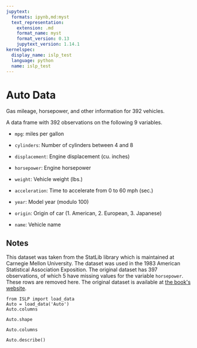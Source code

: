 ```yaml
---
jupytext:
  formats: ipynb,md:myst
  text_representation:
    extension: .md
    format_name: myst
    format_version: 0.13
    jupytext_version: 1.14.1
kernelspec:
  display_name: islp_test
  language: python
  name: islp_test
---
```


# Auto Data

Gas mileage, horsepower, and other information for 392 vehicles.

A data frame with 392 observations on the following 9 variables.

- `mpg`: miles per gallon

- `cylinders`: Number of cylinders between 4 and 8

- `displacement`: Engine displacement (cu. inches)

- `horsepower`: Engine horsepower

- `weight`: Vehicle weight (lbs.)

- `acceleration`: Time to accelerate from 0 to 60 mph (sec.)

- `year`: Model year (modulo 100)

- `origin`: Origin of car (1. American, 2. European, 3. Japanese)

- `name`: Vehicle name


## Notes

This dataset was taken from the StatLib library which is maintained at
Carnegie Mellon University. The dataset was used in the 1983
American Statistical Association Exposition. The original dataset
has 397 observations, of which 5 have missing values for the
variable `horsepower`. These rows are removed here. The original
dataset is available at [the book's website](https://www.statlearning.com).

```{code-cell} ipython3
from ISLP import load_data
Auto = load_data('Auto')
Auto.columns
```

```{code-cell} ipython3
Auto.shape
```

```{code-cell} ipython3
Auto.columns
```

```{code-cell} ipython3
Auto.describe()
```
